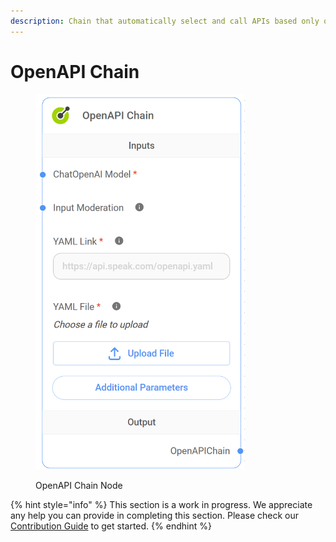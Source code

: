 ```yaml
---
description: Chain that automatically select and call APIs based only on an OpenAPI spec.
---
```


# OpenAPI Chain

<figure><img src="../../../.gitbook/assets/image (25).png" alt="" width="335"><figcaption><p>OpenAPI Chain Node</p></figcaption></figure>

{% hint style="info" %}
This section is a work in progress. We appreciate any help you can provide in completing this section. Please check our [Contribution Guide](../../../contributing/) to get started.
{% endhint %}
